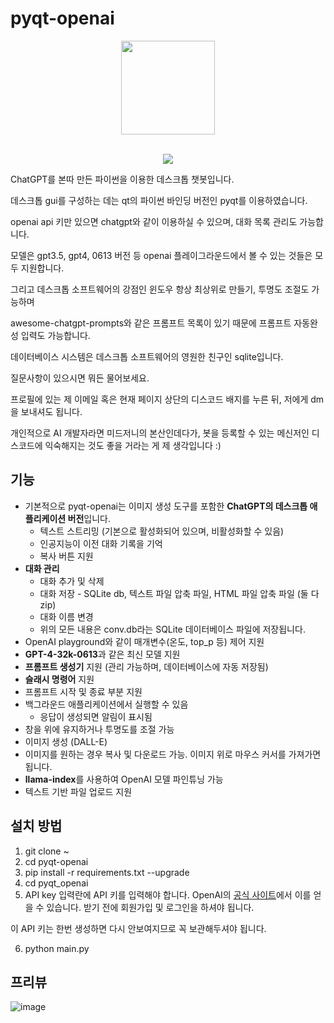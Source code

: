 # pyqt-openai
<div align="center">
  <img src="https://user-images.githubusercontent.com/55078043/229002952-9afe57de-b0b6-400f-9628-b8e0044d3f7b.png" width="150px" height="150px"><br/><br/>
  
  [![](https://dcbadge.vercel.app/api/server/cHekprskVE)](https://discord.gg/cHekprskVE)
</div>

ChatGPT를 본따 만든 파이썬을 이용한 데스크톱 챗봇입니다.

데스크톱 gui를 구성하는 데는 qt의 파이썬 바인딩 버전인 pyqt를 이용하였습니다.

openai api 키만 있으면 chatgpt와 같이 이용하실 수 있으며, 대화 목록 관리도 가능합니다.

모델은 gpt3.5, gpt4, 0613 버전 등 openai 플레이그라운드에서 볼 수 있는 것들은 모두 지원합니다.

그리고 데스크톱 소프트웨어의 강점인 윈도우 항상 최상위로 만들기, 투명도 조절도 가능하며

awesome-chatgpt-prompts와 같은 프롬프트 목록이 있기 때문에 프롬프트 자동완성 입력도 가능합니다.

데이터베이스 시스템은 데스크톱 소프트웨어의 영원한 친구인 sqlite입니다.

질문사항이 있으시면 뭐든 물어보세요.

프로필에 있는 제 이메일 혹은 현재 페이지 상단의 디스코드 배지를 누른 뒤, 저에게 dm을 보내셔도 됩니다.

개인적으로 AI 개발자라면 미드저니의 본산인데다가, 봇을 등록할 수 있는 메신저인 디스코드에 익숙해지는 것도 좋을 거라는 게 제 생각입니다 :)

## 기능
* 기본적으로 pyqt-openai는 이미지 생성 도구를 포함한 <b>ChatGPT의 데스크톱 애플리케이션 버전</b>입니다.
  * 텍스트 스트리밍 (기본으로 활성화되어 있으며, 비활성화할 수 있음)
  * 인공지능이 이전 대화 기록을 기억
  * 복사 버튼 지원
* <b>대화 관리</b>
  * 대화 추가 및 삭제
  * 대화 저장 - SQLite db, 텍스트 파일 압축 파일, HTML 파일 압축 파일 (둘 다 zip)
  * 대화 이름 변경
  * 위의 모든 내용은 conv.db라는 SQLite 데이터베이스 파일에 저장됩니다.
* OpenAI playground와 같이 매개변수(온도, top_p 등) 제어 지원
* <b>GPT-4-32k-0613</b>과 같은 최신 모델 지원
* <b>프롬프트 생성기</b> 지원 (관리 가능하며, 데이터베이스에 자동 저장됨)
* <b>슬래시 명령어</b> 지원
* 프롬프트 시작 및 종료 부분 지원
* 백그라운드 애플리케이션에서 실행할 수 있음
  * 응답이 생성되면 알림이 표시됨
* 창을 위에 유지하거나 투명도를 조절 가능
* 이미지 생성 (DALL-E)
* 이미지를 원하는 경우 복사 및 다운로드 가능. 이미지 위로 마우스 커서를 가져가면 됩니다.
* <b>llama-index</b>를 사용하여 OpenAI 모델 파인튜닝 가능
* 텍스트 기반 파일 업로드 지원

## 설치 방법
1. git clone ~
2. cd pyqt-openai
3. pip install -r requirements.txt --upgrade
4. cd pyqt_openai
5. API key 입력란에 API 키를 입력해야 합니다. OpenAI의 <a href="https://platform.openai.com/account/api-keys">공식 사이트</a>에서 이를 얻을 수 있습니다. 받기 전에 회원가입 및 로그인을 하셔야 됩니다.

이 API 키는 한번 생성하면 다시 안보여지므로 꼭 보관해두셔야 됩니다. 

6. python main.py

## 프리뷰
![image](https://github.com/codetechmaster999/pyqt-openai/assets/55078043/c3f255c7-4c79-4ffe-aefa-1e0e55492362)
